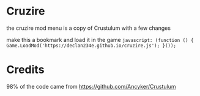 # Cruzire

the cruzire mod menu is a copy of Crustulum with a few changes

make this a bookmark and load it in the game `javascript: (function () { Game.LoadMod('https://declan234e.github.io/cruzire.js'); }());`

# Credits

98% of the code came from https://github.com/Ancyker/Crustulum 

